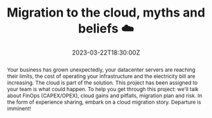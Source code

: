 ---
title: Migration to the cloud, myths and beliefs ☁️

event: Meetup DevOps Lille
event_url: https://www.meetup.com/devops-lille/events/292131333/

location: Lille (Zenika)
address:
  street: 19 Av. Saint-Maur, La Madeleine
  city: Lille
  region: Hauts-de-France,
  postcode: '59000'
  country: France

summary: The Cloud is not a long quiet river...
abstract: "Your business has grown unexpectedly, your datacenter servers are reaching their limits, the cost of operating your infrastructure and the electricity bill are increasing.
The cloud is part of the solution. 
This project has been assigned to your team is what could happen. To help you get through this project: we'll talk about FinOps (CAPEX/OPEX), cloud gains and pitfalls, migration plan and risk.
In the form of experience sharing, embark on a cloud migration story. Departure is imminent!"

date: "2023-03-22T18:30:00Z"
date_end: "2023-03-22T20:30:00Z"
all_day: false

publishDate: "2023-03-18T00:00:00Z"

authors: [David Aparicio]
tags: [Cloud, SRE]

featured: false

image:
  caption: 'Image credit: [**Andrew Neel**](https://unsplash.com/photos/cckf4TsHAuw)'
  focal_point: Right

links:
- icon: binoculars
  icon_pack: fas
  name: Description
  url: https://www.meetup.com/devops-lille/events/292131333/
#- icon: file-alt
#  icon_pack: fas
#  name: Post
#  url: https://blog.ovhcloud.com/ovhcloud-at-touraine-tech/
#- icon: comments
#  icon_pack: fas
#  name: Feedback
#  url: https://openfeedback.io/O0JgOh7607hrFK6xomd6/2022-01-21/SIE6sm17zZIewvX5vO9G
url_code: ""
url_pdf: ""
url_slides: ""
url_video: ""

slides: ""
projects: []
---